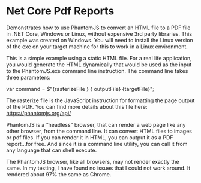 # Net Core Pdf Reports
Demonstrates how to use PhantomJS to convert an HTML file to a PDF file in .NET Core, Windows or Linux, without expensive 3rd party libraries.  This example was created on Windows. You will need to install the Linux version of the exe on your target machine for this to work in a Linux environment.

This is a simple example using a static HTML file.  For a real life application, you would generate the HTML dynamically that would be used as the input to the PhantomJS.exe command line instruction.  The command line takes three parameters:

 var command = $"{rasterizeFile } { outputFile} {targetFile}";
 
The rasterize file is the JavaScript instruction for formatting the page output of the PDF.  You can find more details about this file here: https://phantomjs.org/api/
 
PhantomJS is a “headless” browser, that can render a web page like any other browser, from the command line. It can convert HTML files to images or pdf files. If you can render it in HTML, you can output it as a PDF report...for free. And since it is a command line utility, you can call it from any language that can shell execute. 

The PhantomJS browser, like all browsers, may not render exactly the same. In my testing, I have found no issues that I could not work around.  It rendered about 97% the same as Chrome.
